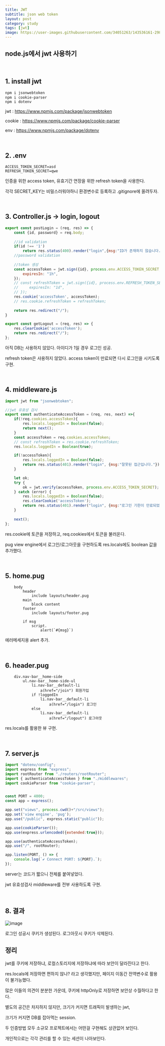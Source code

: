 ```yaml
---
title: JWT
subtitle: json web token
layout: post
category: study
tags: [jwt]
image: https://user-images.githubusercontent.com/34051263/143536161-29861b3e-778b-40ea-a4a1-a1cce1c020d2.png
---
```


## node.js에서 jwt 사용하기

<br>

## 1. install jwt

```powershell
npm i jsonwebtoken
npm i cookie-parser
npm i dotenv
```

jwt : https://www.npmjs.com/package/jsonwebtoken

cookie : https://www.npmjs.com/package/cookie-parser

env : https://www.npmjs.com/package/dotenv

<br>

## 2. .env

```
ACCESS_TOKEN_SECRET=asd
REFRESH_TOKEN_SECRET=qwe
```

인증을 위한 access token, 유효기간 연장을 위한 refresh token을 사용한다.<br>

각각 SECRET_KEY는 비밀스러워야하니 환경변수로 등록하고 .gitignore에 올려두자.

<br>

## 3. Controller.js -> login, logout

```javascript
export const postLogin = (req, res) => {
    const {id, password} = req.body;
    
    //id validation
    if(id !== '1')
        return res.status(400).render("login",{msg:"ID가 존재하지 않습니다."});
    //password validation
    
    //token 생성
    const accessToken = jwt.sign({id}, process.env.ACCESS_TOKEN_SECRET, {
        expiresIn: "1h",
    });
    // const refreshToken = jwt.sign({id}, process.env.REFRESH_TOKEN_SECRET, {
    //     expiresIn: "1d",
    // });
    res.cookie('accessToken', accessToken);
    // res.cookie.refreshToken = refreshToken;  
    
    return res.redirect("/");
}

export const getLogout = (req, res) => {
    res.clearCookie('accessToken');
    return res.redirect("/");
};
```

아직 DB는 사용하지 않았다. 아이디가 1일 경우 로그인 성공.<br>

refresh token은 사용하지 않았다. access token이 만료되면 다시 로그인을 시키도록 구현.

<br>

## 4. middleware.js

```javascript
import jwt from "jsonwebtoken";

//jwt 유효성 검사
export const authenticateAccessToken = (req, res, next) =>{
    if(!req.cookies.accessToken){
        res.locals.loggedIn = Boolean(false);
        return next();
    }
    const accessToken = req.cookies.accessToken;
    // const refreshToken = res.cookie.refreshToken;
    res.locals.loggedIn = Boolean(true);

    if(!accessToken){
        res.locals.loggedIn = Boolean(false);
        return res.status(401).render("login", {msg:"잘못된 접근입니다."});
    }

    let ok;
    try {
        ok = jwt.verify(accessToken, process.env.ACCESS_TOKEN_SECRET);
    } catch (error) {
        res.locals.loggedIn = Boolean(false);
        res.clearCookie('accessToken');
        return res.status(401).render("login", {msg:"로그인 기한이 만료되었습니다."});
    }
    
    next();
};
```

res.cookie에 토큰을 저장하고, req.cookies에서 토큰을 불러온다.<br>

pug view engine에서 로그인/로그아웃을 구현하도록 res.locals에도 boolean 값을 추가했다.

<br>

## 5. home.pug

```jade
    body
        header
            include layouts/header.pug
        main
            block content
        footer 
            include layouts/footer.pug
        
        if msg 
            script.
                alert(`#{msg}`)
```

에러메세지용 alert 추가.

<br>

## 6. header.pug

```jade
    div.nav-bar__home-side   
        ul.nav-bar__home-side-ul   
            li.nav-bar__default-li 
                a(href="/join") 회원가입
            if !loggedIn
                li.nav-bar__default-li  
                    a(href="/login") 로그인 
            else 
                li.nav-bar__default-li  
                    a(href="/logout") 로그아웃 
```

res.locals를 활용한 뷰 구현.

<br>

## 7. server.js

```javascript
import "dotenv/config";
import express from "express";
import rootRouter from "./routers/rootRouter";
import { authenticateAccessToken } from "./middlewares";
import cookieParser from "cookie-parser";


const PORT = 4000;
const app = express();

app.set("views", process.cwd()+"/src/views");
app.set('view engine', 'pug');
app.use("/public", express.static("public"));

app.use(cookieParser());
app.use(express.urlencoded({extended:true}));

app.use(authenticateAccessToken);
app.use("/", rootRouter);

app.listen(PORT, () => {
    console.log(`✔️ Connect PORT: ${PORT}.`);    
});
```

server는 코드가 짧으니 전체를 붙여넣었다.<br>

jwt 유효성검사 middleware를 전부 사용하도록 구현.

<br>

## 8. 결과

![image](https://user-images.githubusercontent.com/34051263/143535818-b0baa42a-0a52-47b7-be1d-e67e732a42a7.png)

로그인 성공시 쿠키가 생성된다. 로그아웃시 쿠키가 삭제된다.<br>

## 정리

jwt를 쿠키에 저장하냐, 로컬스토리지에 저장하냐에 따라 보안이 달라진다고 한다.<br>

res.locals에 저장하면 편하지 않나? 라고 생각했지만, 페이지 이동간 전역변수로 활용이 불가능했다.<br>

많은 이들의 의견이 분분한 가운데, 쿠키에 httpOnly로 저장하면 보안상 수월하다고 한다.<br>

별도의 공간은 차지하지 않지만, 크기가 커지면 트래픽이 발생하는 jwt,<br>

크기가 커지면 DB를 잡아먹는 session.<br>

두 인증방법 모두 소규모 프로젝트에서는 어떤걸 구현해도 상관없어 보인다.<br>

개인적으로는 각각 관리를 할 수 있는 세션이 나아보인다.

